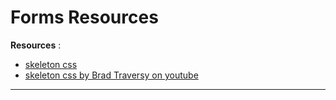 # Forms Resources

**Resources** :

- [skeleton css](http://getskeleton.com/)
- [skeleton css by Brad Traversy on youtube](https://www.youtube.com/watch?v=nVANwdryGVc)

----
